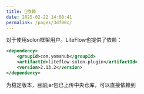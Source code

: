 ```yaml
---
title: 🧬依赖
date: 2025-02-22 14:08:41
permalink: /pages/3df00c/
---
```


对于使用solon框架用户。LiteFlow也提供了依赖：

```xml
<dependency>
    <groupId>com.yomahub</groupId>
    <artifactId>liteflow-solon-plugin</artifactId>
    <version>2.13.2</version>
</dependency>
```

为稳定版本，目前jar包已上传中央仓库，可以直接依赖到